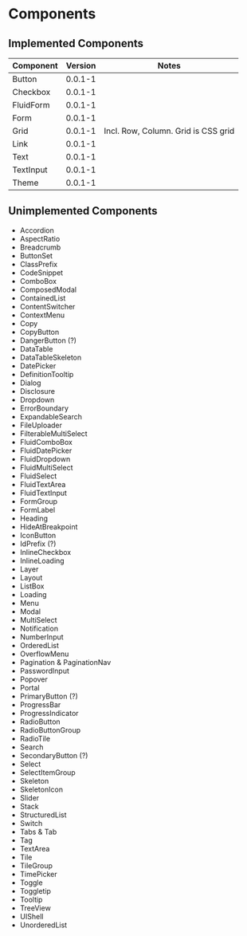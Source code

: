 # Components

## Implemented Components
|Component|Version|Notes|
|-|-|-|
|Button|0.0.1-1||
|Checkbox|0.0.1-1||
|FluidForm|0.0.1-1||
|Form|0.0.1-1||
|Grid|0.0.1-1|Incl. Row, Column.  Grid is CSS grid|
|Link|0.0.1-1||
|Text|0.0.1-1||
|TextInput|0.0.1-1||
|Theme|0.0.1-1||

## Unimplemented Components
- Accordion
- AspectRatio
- Breadcrumb
- ButtonSet
- ClassPrefix
- CodeSnippet
- ComboBox
- ComposedModal
- ContainedList
- ContentSwitcher
- ContextMenu
- Copy
- CopyButton
- DangerButton (?)
- DataTable
- DataTableSkeleton
- DatePicker
- DefinitionTooltip
- Dialog
- Disclosure
- Dropdown
- ErrorBoundary
- ExpandableSearch
- FileUploader
- FilterableMultiSelect
- FluidComboBox
- FluidDatePicker
- FluidDropdown
- FluidMultiSelect
- FluidSelect
- FluidTextArea
- FluidTextInput
- FormGroup
- FormLabel
- Heading
- HideAtBreakpoint
- IconButton
- IdPrefix (?)
- InlineCheckbox
- InlineLoading
- Layer
- Layout
- ListBox
- Loading
- Menu
- Modal
- MultiSelect
- Notification
- NumberInput
- OrderedList
- OverflowMenu
- Pagination & PaginationNav
- PasswordInput
- Popover
- Portal
- PrimaryButton (?)
- ProgressBar
- ProgressIndicator
- RadioButton
- RadioButtonGroup
- RadioTile
- Search
- SecondaryButton (?)
- Select
- SelectItemGroup
- Skeleton
- SkeletonIcon
- Slider
- Stack
- StructuredList
- Switch
- Tabs & Tab
- Tag
- TextArea
- Tile
- TileGroup
- TimePicker
- Toggle
- Toggletip
- Tooltip
- TreeView
- UIShell
- UnorderedList

